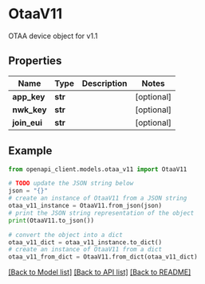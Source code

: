 # OtaaV11

OTAA device object for v1.1

## Properties

Name | Type | Description | Notes
------------ | ------------- | ------------- | -------------
**app_key** | **str** |  | [optional] 
**nwk_key** | **str** |  | [optional] 
**join_eui** | **str** |  | [optional] 

## Example

```python
from openapi_client.models.otaa_v11 import OtaaV11

# TODO update the JSON string below
json = "{}"
# create an instance of OtaaV11 from a JSON string
otaa_v11_instance = OtaaV11.from_json(json)
# print the JSON string representation of the object
print(OtaaV11.to_json())

# convert the object into a dict
otaa_v11_dict = otaa_v11_instance.to_dict()
# create an instance of OtaaV11 from a dict
otaa_v11_from_dict = OtaaV11.from_dict(otaa_v11_dict)
```
[[Back to Model list]](../README.md#documentation-for-models) [[Back to API list]](../README.md#documentation-for-api-endpoints) [[Back to README]](../README.md)


